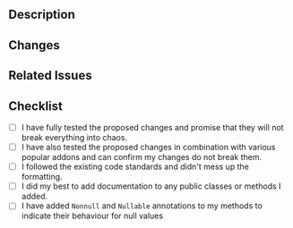 ## Description
<!-- Please explain what you changed/added and why you did it in detail. -->

## Changes
<!-- Please list all the changes you have made. -->

## Related Issues
<!-- Please tag any Issues related to your Pull Request -->
<!-- Syntax: "Resolves #000" -->

## Checklist
<!-- Here is a little checklist you should follow. -->
<!-- You can click those checkboxes after you posted your issue. -->
- [ ] I have fully tested the proposed changes and promise that they will not break everything into chaos.
- [ ] I have also tested the proposed changes in combination with various popular addons and can confirm my changes do not break them.
- [ ] I followed the existing code standards and didn't mess up the formatting.
- [ ] I did my best to add documentation to any public classes or methods I added.
- [ ] I have added `Nonnull` and `Nullable` annotations to my methods to indicate their behaviour for null values

